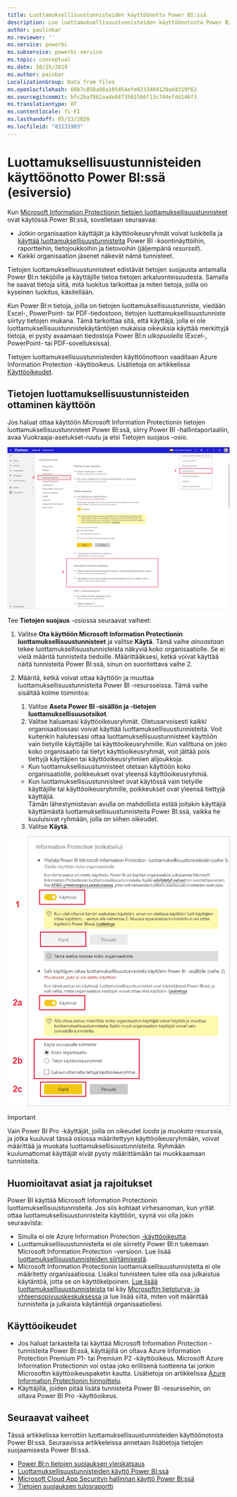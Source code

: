 ```yaml
---
title: Luottamuksellisuustunnisteiden käyttöönotto Power BI:ssä
description: Lue luottamuksellisuustunnisteiden käyttöönotosta Power BI:ssä
author: paulinbar
ms.reviewer: ''
ms.service: powerbi
ms.subservice: powerbi-service
ms.topic: conceptual
ms.date: 10/25/2019
ms.author: painbar
LocalizationGroup: Data from files
ms.openlocfilehash: 60b7c858a98a105454efe0233484120ad4319f62
ms.sourcegitcommit: bfc2baf862aade6873501566f13c744efdd146f3
ms.translationtype: HT
ms.contentlocale: fi-FI
ms.lasthandoff: 05/13/2020
ms.locfileid: "83131903"
---
```

# <a name="enable-data-sensitivity-labels-in-power-bi-preview"></a>Luottamuksellisuustunnisteiden käyttöönotto Power BI:ssä (esiversio)

Kun [Microsoft Information Protectionin tietojen luottamuksellisuustunnisteet](https://docs.microsoft.com/microsoft-365/compliance/sensitivity-labels) ovat käytössä Power BI:ssä, sovelletaan seuraavaa:

* Jotkin organisaation käyttäjät ja käyttöoikeusryhmät voivat luokitella ja [käyttää luottamuksellisuustunnisteita](../collaborate-share/service-security-apply-data-sensitivity-labels.md) Power BI -koontinäyttöihin, raportteihin, tietojoukkoihin ja tietovoihin (jäljempänä *resurssit*).
* Kaikki organisaation jäsenet näkevät nämä tunnisteet.

Tietojen luottamuksellisuustunnisteet edistävät tietojen suojausta antamalla Power BI:n tekijöille ja käyttäjille tietoa tietojen arkaluonteisuudesta. Samalla he saavat tietoja siitä, mitä luokitus tarkoittaa ja miten tietoja, joilla on kyseinen luokitus, käsitellään.

Kun Power BI:n tietoja, joilla on tietojen luottamuksellisuustunniste, viedään Excel-, PowerPoint- tai PDF-tiedostoon, tietojen luottamuksellisuustunniste siirtyy tietojen mukana. Tämä tarkoittaa sitä, että käyttäjä, jolla ei ole luottamuksellisuustunnistekäytäntöjen mukaisia oikeuksia käyttää merkittyjä tietoja, ei pysty avaamaan tiedostoja Power BI:n *ulkopuolella* (Excel-, PowerPoint- tai PDF-sovelluksissa).

Tietojen luottamuksellisuustunnisteiden käyttöönottoon vaaditaan Azure Information Protection -käyttöoikeus. Lisätietoja on artikkelissa [Käyttöoikeudet](#licensing).

## <a name="enable-data-sensitivity-labels"></a>Tietojen luottamuksellisuustunnisteiden ottaminen käyttöön

Jos haluat ottaa käyttöön Microsoft Information Protectionin tietojen luottamuksellisuustunnisteet Power BI:ssä, siirry Power BI -hallintaportaaliin, avaa Vuokraaja-asetukset-ruutu ja etsi Tietojen suojaus -osio.

![Etsi Tietojen suojaus -osio](media/service-security-enable-data-sensitivity-labels/enable-data-sensitivity-labels-01.png)

Tee **Tietojen suojaus** -osiossa seuraavat vaiheet:
1.  Valitse **Ota käyttöön Microsoft Information Protectionin luottamuksellisuustunnisteet** ja valitse **Käytä**. Tämä vaihe *ainoastaan* tekee luottamuksellisuustunnisteista näkyviä koko organisaatiolle. Se ei vielä määritä tunnisteita tiedoille. Määrittääksesi, ketkä voivat käyttää näitä tunnisteita Power BI:ssä, sinun on suoritettava vaihe 2.
2.  Määritä, ketkä voivat ottaa käyttöön ja muuttaa luottamuksellisuustunnisteita Power BI -resursseissa. Tämä vaihe sisältää kolme toimintoa:
    1.  Valitse **Aseta Power BI -sisällön ja -tietojen luottamuksellisuusotsikot**.
    2.  Valitse haluamasi käyttöoikeusryhmät. Oletusarvoisesti kaikki organisaatiossasi voivat käyttää luottamuksellisuustunnisteita. Voit kuitenkin halutessasi ottaa luottamuksellisuustunnisteet käyttöön vain tietyille käyttäjille tai käyttöoikeusryhmille. Kun valittuna on joko koko organisaatio tai tietyt käyttöoikeusryhmät, voit jättää pois tiettyjä käyttäjien tai käyttöoikeusryhmien alijoukkoja.
    * Kun luottamuksellisuustunnisteet otetaan käyttöön koko organisaatiolle, poikkeukset ovat yleensä käyttöoikeusryhmiä.
    * Kun luottamuksellisuustunnisteet ovat käytössä vain tietyille käyttäjille tai käyttöoikeusryhmille, poikkeukset ovat yleensä tiettyjä käyttäjiä.  
    Tämän lähestymistavan avulla on mahdollista estää joitakin käyttäjiä käyttämästä luottamuksellisuustunnisteita Power BI:ssä, vaikka he kuuluisivat ryhmään, jolla on siihen oikeudet.
    
    3. Valitse **Käytä**.

![Luottamuksellisuustunnisteiden käyttöönotto](media/service-security-enable-data-sensitivity-labels/enable-data-sensitivity-labels-02.png)

> [!IMPORTANT]
> Vain Power BI Pro -käyttäjät, joilla on oikeudet *luoda* ja *muokata* resurssia, ja jotka kuuluvat tässä osiossa määritettyyn käyttöoikeusryhmään, voivat määrittää ja muokata luottamuksellisuustunnisteita. Ryhmään kuulumattomat käyttäjät eivät pysty määrittämään tai muokkaamaan tunnisteita. 


## <a name="considerations-and-limitations"></a>Huomioitavat asiat ja rajoitukset

Power BI käyttää Microsoft Information Protectionin luottamuksellisuustunnisteita. Jos siis kohtaat virhesanoman, kun yrität ottaa luottamuksellisuustunnisteita käyttöön, syynä voi olla jokin seuraavista:

* Sinulla ei ole Azure Information Protection [-käyttöoikeutta](#licensing).
* Luottamuksellisuustunnisteita ei ole siirretty Power BI:n tukemaan Microsoft Information Protection -versioon. Lue lisää [luottamuksellisuustunnisteiden siirtämisestä](https://docs.microsoft.com/azure/information-protection/configure-policy-migrate-labels).
* Microsoft Information Protectionin luottamuksellisuustunnisteita ei ole määritetty organisaatiossa. Lisäksi tunnisteen tulee olla osa julkaistua käytäntöä, jotta se on käyttökelpoinen. [Lue lisää luottamuksellisuustunnisteista](https://docs.microsoft.com/Office365/SecurityCompliance/sensitivity-labels) tai käy [Microsoftin tietoturva- ja yhteensopivuuskeskuksessa](https://sip.protection.office.com/sensitivity?flight=EnableMIPLabels) ja lue lisää siitä, miten voit määrittää tunnisteita ja julkaista käytäntöjä organisaatiollesi.

## <a name="licensing"></a>Käyttöoikeudet

* Jos haluat tarkastella tai käyttää Microsoft Information Protection -tunnisteita Power BI:ssä, käyttäjillä on oltava Azure Information Protection Premium P1- tai Premium P2 -käyttöoikeus. Microsoft Azure Information Protectionin voi ostaa joko erillisenä tuotteena tai jonkin Microsoftin käyttöoikeuspaketin kautta. Lisätietoja on artikkelissa [Azure Information Protectionin hinnoittelu](https://azure.microsoft.com/pricing/details/information-protection/).
* Käyttäjillä, joiden pitää lisätä tunnisteita Power BI -resursseihin, on oltava Power BI Pro -käyttöoikeus.


## <a name="next-steps"></a>Seuraavat vaiheet

Tässä artikkelissa kerrottiin luottamuksellisuustunnisteiden käyttöönotosta Power BI:ssä. Seuraavissa artikkeleissa annetaan lisätietoja tietojen suojaamisesta Power BI:ssä. 

* [Power BI:n tietojen suojauksen yleiskatsaus](service-security-data-protection-overview.md)
* [Luottamuksellisuustunnisteiden käyttö Power BI:ssä](../collaborate-share/service-security-apply-data-sensitivity-labels.md)
* [Microsoft Cloud App Securityn hallinnan käyttö Power BI:ssä](service-security-using-microsoft-cloud-app-security-controls.md)
* [Tietojen suojauksen tulosraportti](service-security-data-protection-metrics-report.md)